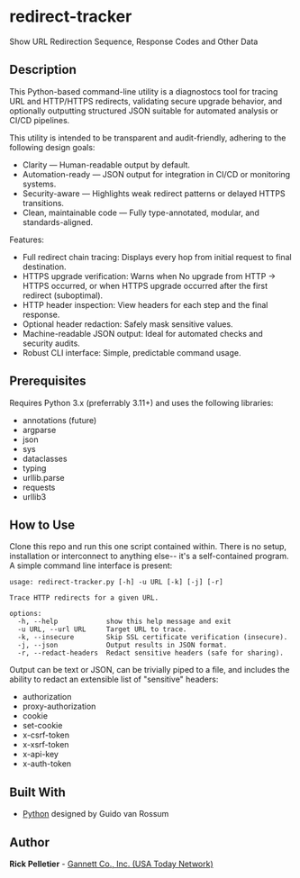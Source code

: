 # redirect-tracker
Show URL Redirection Sequence, Response Codes and Other Data

## Description

This Python-based command-line utility is a diagnostocs tool for tracing URL and HTTP/HTTPS redirects, validating secure upgrade behavior, and optionally outputting structured JSON suitable for automated analysis or CI/CD pipelines.

This utility is intended to be transparent and audit-friendly, adhering to the following design goals:
* Clarity — Human-readable output by default.
* Automation-ready — JSON output for integration in CI/CD or monitoring systems.
* Security-aware — Highlights weak redirect patterns or delayed HTTPS transitions.
* Clean, maintainable code — Fully type-annotated, modular, and standards-aligned.

Features:
- Full redirect chain tracing: Displays every hop from initial request to final destination.
- HTTPS upgrade verification: Warns when No upgrade from HTTP → HTTPS occurred, or when HTTPS upgrade occurred after the first redirect (suboptimal).
- HTTP header inspection: View headers for each step and the final response.
- Optional header redaction: Safely mask sensitive values.
- Machine-readable JSON output: Ideal for automated checks and security audits.
- Robust CLI interface: Simple, predictable command usage.

## Prerequisites

Requires Python 3.x (preferrably 3.11+) and uses the following libraries:
* annotations (future)
* argparse
* json
* sys
* dataclasses
* typing
* urllib.parse
* requests
* urllib3

## How to Use

Clone this repo and run this one script contained within. There is no setup, installation or interconnect to anything else-- it's a self-contained program. A simple command line interface is present:

```
usage: redirect-tracker.py [-h] -u URL [-k] [-j] [-r]

Trace HTTP redirects for a given URL.

options:
  -h, --help            show this help message and exit
  -u URL, --url URL     Target URL to trace.
  -k, --insecure        Skip SSL certificate verification (insecure).
  -j, --json            Output results in JSON format.
  -r, --redact-headers  Redact sensitive headers (safe for sharing).
```

Output can be text or JSON, can be trivially piped to a file, and includes the ability to redact an extensible list of "sensitive" headers:
* authorization
* proxy-authorization
* cookie
* set-cookie
* x-csrf-token
* x-xsrf-token
* x-api-key
* x-auth-token

## Built With

* [Python](https://www.python.org) designed by Guido van Rossum

## Author

**Rick Pelletier** - [Gannett Co., Inc. (USA Today Network)](https://www.usatoday.com/)
